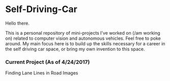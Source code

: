 # Self-Driving-Car

Hello there. 

This is a personal repository of mini-projects I've worked on (/am working on) related to computer vision and autonomous vehicles. Feel free to poke around. My main focus here is to build up the skills necessary for a career in the self driving car space, or bring my own invention to this space.

### Current Project (As of 4/24/2017)
Finding Lane Lines in Road Images
